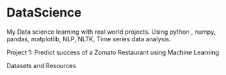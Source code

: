 # DataScience
My Data science learning with real world projects. Using python , numpy, pandas, matplotlib, NLP, NLTK, Time series data analysis. 

Project 1: Predict success of a Zomato Restaurant using Machine Learning 

Datasets and Resources
